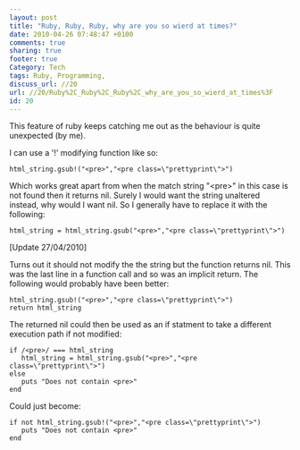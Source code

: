 ```yaml
---
layout: post
title: "Ruby, Ruby, Ruby, why are you so wierd at times?"
date: 2010-04-26 07:48:47 +0100 
comments: true
sharing: true
footer: true
Category: Tech
tags: Ruby, Programming,
discuss_url: //20
url: //20/Ruby%2C_Ruby%2C_Ruby%2C_why_are_you_so_wierd_at_times%3F
id: 20
---
```

This feature of ruby keeps catching me out as the behaviour is quite unexpected (by me).

I can use a '!' modifying function like so:

    html_string.gsub!("<pre>","<pre class=\"prettyprint\">")

Which works great apart from when the match string "&lt;pre&gt;" in this case is not found then it returns nil. Surely I would want the string unaltered instead, why would I want nil. So I generally have to replace it with the following:

    html_string = html_string.gsub("<pre>","<pre class=\"prettyprint\">")

[Update 27/04/2010]

Turns out it should not modify the the string but the function returns nil. This was the last line in a function call and so was an implicit return. The following would probably have been better:

    html_string.gsub!("<pre>","<pre class=\"prettyprint\">")
    return html_string

The returned nil could then be used as an if statment to take a different execution path if not modified:

    if /<pre>/ === html_string
       html_string = html_string.gsub("<pre>","<pre class=\"prettyprint\">")
    else
       puts "Does not contain <pre>"
    end

Could just become:

    if not html_string.gsub!("<pre>","<pre class=\"prettyprint\">")
       puts "Does not contain <pre>"
    end



